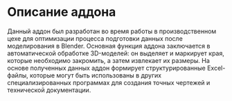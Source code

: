 # Описание аддона
Данный аддон был разработан во время работы в производственном цехе для оптимизации процесса подготовки данных после моделирования в Blender.
Основная функция аддона заключается в автоматической обработке 3D-моделей: он выделяет и маркирует края, которые необходимо закромить, а затем извлекает их размеры.
На основе полученных данных аддон формирует структурированные Excel-файлы, которые могут быть использованы в других специализированных программах для создания точных чертежей и технической документации.
